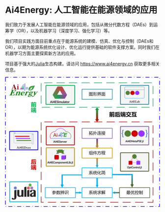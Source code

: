 # Ai4Energy: 人工智能在能源领域的应用

我们致力于发展人工智能在能源领域的应用，包括从微分代数方程（DAEs）到运筹学（OR），以及机器学习（深度学习、强化学习）等。

我们项目实践方面目前重点在于能源系统的建模、仿真、优化与控制（DAEs和OR），以期为能源系统优化设计、优化运行提供基础的软件支撑方案。同时我们在机器学习方面主要探索新方法的应用。

项目基于强大的[Julia](https://julialang.org/)生态构建。请访问 <https://www.ai4energy.cn> 获取更多相关信息。

<div align=center><img src="./profile/framework.png"></div>
